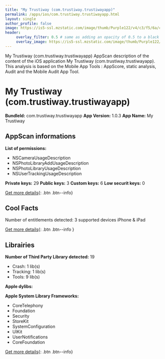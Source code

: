 ```yaml
---
title: "My Trustiway (com.trustiway.trustiwayapp)"
permalink: /apps/ios/com.trustiway.trustiwayapp.html
layout: single
author_profile: false
image: https://is5-ssl.mzstatic.com/image/thumb/Purple122/v4/c3/f5/6a/c3f56a65-91e8-c445-96b4-fb16590a266d/AppIcon-1x_U007emarketing-0-7-0-85-220.png/512x512bb.jpg
header: 
     overlay_filter: 0.5 # same as adding an opacity of 0.5 to a black background
     overlay_image: https://is5-ssl.mzstatic.com/image/thumb/Purple122/v4/c3/f5/6a/c3f56a65-91e8-c445-96b4-fb16590a266d/AppIcon-1x_U007emarketing-0-7-0-85-220.png/512x512bb.jpg
---
```

My Trustiway (com.trustiway.trustiwayapp) AppScan description of the content of the iOS application My Trustiway (com.trustiway.trustiwayapp). This analysis is based on the Mobile App Tools : AppScore, static analysis, Audit and the Mobile Audit App Tool.

# My Trustiway (com.trustiway.trustiwayapp)

**BundleId:** com.trustiway.trustiwayapp
**App Version:** 1.0.3
**App Name:** My Trustiway


## AppScan informations 

**List of permissions:** 
- NSCameraUsageDescription
- NSPhotoLibraryAddUsageDescription
- NSPhotoLibraryUsageDescription
- NSUserTrackingUsageDescription
  
  
**Private keys:** 29
**Public keys:** 3
**Custom keys:** 6
**Low securit keys:** 0
  
[Get more details](/pricing.html){: .btn .btn--info}

## Cool Facts

Number of entitlements detected: 3
supported devices iPhone & iPad
  
[Get more details](/pricing.html){: .btn .btn--info }

## Librairies 
**Number of Third Party Library detected:** 19
- Crash: 1 lib(s)
- Tracking: 1 lib(s)
- Tools: 9 lib(s)


**Apple dylibs:**


**Apple System Library Frameworks:**
- CoreTelephony
- Foundation
- Security
- StoreKit
- SystemConfiguration
- UIKit
- UserNotifications
- CoreFoundation


  
[Get more details](/pricing.html){: .btn .btn--info}

